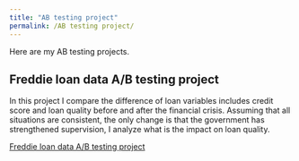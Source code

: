 ```yaml
---
title: "AB testing project"
permalink: /AB testing project/
---
```


Here are my AB testing projects.

## Freddie loan data A/B testing project
In this project I compare the difference of loan variables includes credit score and loan quality before and after the financial crisis. Assuming that all situations are consistent, the only change is that the government has strengthened supervision, I analyze what is the impact on loan quality.

[Freddie loan data A/B testing project](https://github.com/Xinyun-Zhu/Freddie-loan-data-A-B-testing-project)
